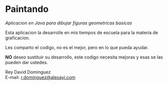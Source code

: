 # Paintando
<i>Aplicacion en Java para dibujar figuras geometricas basicas</i>

Esta aplicacion la desarrolle en mis tiempos de escuela para la materia de graficacion.

Les comparto el codigo, no es el mejor, pero en lo que pueda ayudar.

<b>NO</b> deseo sustituir su desarrollo, este codigo necesita mejoras y esas se las pueden dar ustedes.

Rey David Dominguez <br>
E-mail: <a href="mailto:r.dominguez@alesayi.com">r.dominguez@alesayi.com</a>
